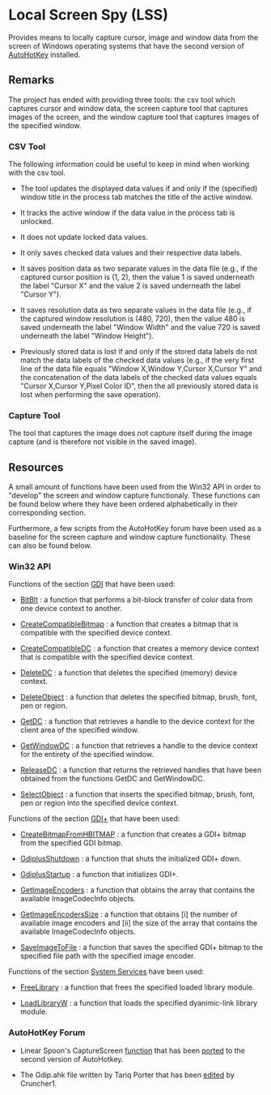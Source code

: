 # Local Screen Spy (LSS)

Provides means to locally capture cursor, image and window data from the screen of Windows operating systems that have the second version of [AutoHotKey](https://autohotkey.com) installed.

## Remarks

The project has ended with providing three tools: the csv tool which captures cursor and window data, the screen capture tool that captures images of the screen, and the window capture tool that captures images of the specified window.

### CSV Tool

The following information could be useful to keep in mind when working with the csv tool.

* The tool updates the displayed data values if and only if the (specified) window title in the process tab matches the title of the active window.

* It tracks the active window if the data value in the process tab is unlocked.

* It does not update locked data values.

* It only saves checked data values and their respective data labels.

* It saves position data as two separate values in the data file (e.g., if the captured cursor position is (1, 2), then the value 1 is saved underneath the label "Cursor X" and the value 2 is saved underneath the label "Cursor Y").

* It saves resolution data as two separate values in the data file (e.g., if the captured window resolution is (480, 720), then the value 480 is saved underneath the label "Window Width" and the value 720 is saved underneath the label "Window Height").

* Previously stored data is lost if and only if the stored data labels do not match the data labels of the checked data values (e.g., if the very first line of the data file equals "Window X,Window Y,Cursor X,Cursor Y" and the concatenation of the data labels of the checked data values equals "Cursor X,Cursor Y,Pixel Color ID", then the all previously stored data is lost when performing the save operation).

### Capture Tool

The tool that captures the image does not capture itself during the image capture (and is therefore not visible in the saved image).

## Resources

A small amount of functions have been used from the Win32 API in order to "develop" the screen and window capture functionaly. These functions can be found below where they have been ordered alphabetically in their corresponding section.

Furthermore, a few scripts from the AutoHotKey forum have been used as a baseline for the screen capture and window capture functionality. These can also be found below.

### Win32 API

Functions of the section [GDI](https://learn.microsoft.com/en-us/windows/win32/api/_gdi/) that have been used:

* [BitBlt](https://learn.microsoft.com/en-us/windows/win32/api/wingdi/nf-wingdi-bitblt) : a function that performs a bit-block transfer of color data from one device context to another.

* [CreateCompatibleBitmap](https://learn.microsoft.com/en-us/windows/win32/api/wingdi/nf-wingdi-createcompatiblebitmap) : a function that creates a bitmap that is compatible with the specified device context.

* [CreateCompatibleDC](https://learn.microsoft.com/en-us/windows/win32/api/wingdi/nf-wingdi-createcompatibledc) : a function that creates a memory device context that is compatible with the specified device context.

* [DeleteDC](https://learn.microsoft.com/en-us/windows/win32/api/wingdi/nf-wingdi-deletedc) : a function that deletes the specified (memory) device context.

* [DeleteObject](https://learn.microsoft.com/en-us/windows/win32/api/wingdi/nf-wingdi-deleteobject) : a function that deletes the specified bitmap, brush, font, pen or region.

* [GetDC](https://learn.microsoft.com/en-us/windows/win32/api/winuser/nf-winuser-getdc) : a function that retrieves a handle to the device context for the client area of the specified window.

* [GetWindowDC](https://learn.microsoft.com/en-us/windows/win32/api/winuser/nf-winuser-getwindowdc) : a function that retrieves a handle to the device context for the entirety of the specified window.

* [ReleaseDC](https://learn.microsoft.com/en-us/windows/win32/api/winuser/nf-winuser-releasedc) : a function that returns the retrieved handles that have been obtained from the functions GetDC and GetWindowDC.

* [SelectObject](https://learn.microsoft.com/en-us/windows/win32/api/wingdi/nf-wingdi-selectobject) : a function that inserts the specified bitmap, brush, font, pen or region into the specified device context.

Functions of the section [GDI+](https://learn.microsoft.com/en-us/windows/win32/api/_gdiplus/) that have been used:

* [CreateBitmapFromHBITMAP](https://learn.microsoft.com/en-us/windows/win32/api/gdiplusheaders/nf-gdiplusheaders-bitmap-bitmap(hbitmap_hpalette)) : a function that creates a GDI+ bitmap from the specified GDI bitmap.

* [GdiplusShutdown](https://learn.microsoft.com/en-us/windows/win32/api/gdiplusinit/nf-gdiplusinit-gdiplusshutdown) : a function that shuts the initialized GDI+ down.

* [GdiplusStartup](https://learn.microsoft.com/en-us/windows/win32/api/gdiplusinit/nf-gdiplusinit-gdiplusstartup) : a function that initializes GDI+.

* [GetImageEncoders](https://learn.microsoft.com/en-us/windows/win32/api/gdiplusimagecodec/nf-gdiplusimagecodec-getimageencoders) : a function that obtains the array that contains the available ImageCodecInfo objects.

* [GetImageEncodersSize](https://learn.microsoft.com/en-us/windows/win32/api/gdiplusimagecodec/nf-gdiplusimagecodec-getimageencoderssize) : a function that obtains [i] the number of available image encoders and [ii] the size of the array that contains the available ImageCodecInfo objects.

* [SaveImageToFile](https://learn.microsoft.com/en-us/windows/win32/api/gdiplusheaders/nf-gdiplusheaders-image-save(constwchar_constclsid_constencoderparameters)) : a function that saves the specified GDI+ bitmap to the specified file path with the specified image encoder.

Functions of the section [System Services](https://learn.microsoft.com/en-us/windows/win32/api/_base/) have been used:

* [FreeLibrary](https://learn.microsoft.com/en-us/windows/win32/api/libloaderapi/nf-libloaderapi-freelibrary) : a function that frees the specified loaded library module.

* [LoadLibraryW](https://learn.microsoft.com/en-us/windows/win32/api/libloaderapi/nf-libloaderapi-loadlibraryw) : a function that loads the specified dyanimic-link library module.

### AutoHotKey Forum

* Linear Spoon's CaptureScreen [function](https://www.autohotkey.com/board/topic/121619-screencaptureahk-broken-capturescreen-function-win-81-x64) that has been [ported]((https://www.autohotkey.com/boards/viewtopic.php?t=123212)) to the second version of AutoHotkey.

* The Gdip.ahk file written by Tariq Porter that has been [edited](https://www.autohotkey.com/board/topic/91585-screen-capture-using-only-ahk-no-3rd-party-software-required/) by Cruncher1.

